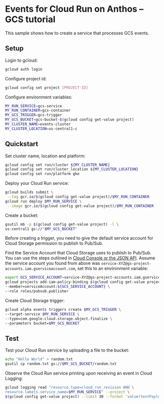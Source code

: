 # Events for Cloud Run on Anthos – GCS tutorial

This sample shows how to create a service that processes GCS events.

## Setup

Login to gcloud:

```sh
gcloud auth login
```

Configure project id:

```sh
gcloud config set project [PROJECT-ID]
```

Configure environment variables:

```sh
MY_RUN_SERVICE=gcs-service
MY_RUN_CONTAINER=gcs-container
MY_GCS_TRIGGER=gcs-trigger
MY_GCS_BUCKET=gcs-bucket-$(gcloud config get-value project)
MY_CLUSTER_NAME=events-cluster
MY_CLUSTER_LOCATION=us-central1-c
```

## Quickstart

Set cluster name, location and platform:

```sh
gcloud config set run/cluster ${MY_CLUSTER_NAME}
gcloud config set run/cluster_location ${MY_CLUSTER_LOCATION}
gcloud config set run/platform gke
```

Deploy your Cloud Run service:

```sh
gcloud builds submit \
 --tag gcr.io/$(gcloud config get-value project)/$MY_RUN_CONTAINER
gcloud run deploy $MY_RUN_SERVICE \
 --image gcr.io/$(gcloud config get-value project)/$MY_RUN_CONTAINER
```

Create a bucket:

```sh
gsutil mb -p $(gcloud config get-value project) -l \
us-central1 gs://"$MY_GCS_BUCKET"
```

Before creating a trigger, you need to give the default service account for
Cloud Storage permission to publish to Pub/Sub.

Find the Service Account that Cloud Storage uses to publish
to Pub/Sub. You can use the steps outlined in [Cloud Console or the JSON
API](https://cloud.google.com/storage/docs/getting-service-account). Assume the
service account you found from above was
`service-XYZ@gs-project-accounts.iam.gserviceaccount.com`, set this to an
environment variable:

```sh
export GCS_SERVICE_ACCOUNT=service-XYZ@gs-project-accounts.iam.gserviceaccount.com
gcloud projects add-iam-policy-binding $(gcloud config get-value project) \
--member=serviceAccount:${GCS_SERVICE_ACCOUNT} \
--role roles/pubsub.publisher
```

Create Cloud Storage trigger:

```sh
gcloud alpha events triggers create $MY_GCS_TRIGGER \
--target-service $MY_RUN_SERVICE \
--type=com.google.cloud.storage.object.finalize \
--parameters bucket=$MY_GCS_BUCKET
```

## Test

Test your Cloud Run service by uploading a file to the bucket:

```sh
echo "Hello World" > random.txt
gsutil cp random.txt gs://$MY_GCS_BUCKET/random.txt
```

Observe the Cloud Run service printing upon receiving an event in 
Cloud Logging:

```sh
gcloud logging read "resource.type=cloud_run_revision AND \
resource.labels.service_name=$MY_RUN_SERVICE" --project \
$(gcloud config get-value project) --limit 30 --format 'value(textPayload)'
```
